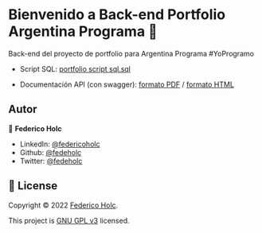 # Bienvenido a Back-end Portfolio Argentina Programa 👋

Back-end del proyecto de portfolio para Argentina Programa #YoProgramo

* Script SQL: [portfolio script sql.sql](https://github.com/fedeholc/Portfolio-Backend/blob/main/doc/portfolio%20script%20sql.sql)

* Documentación API (con swagger): [formato PDF](https://github.com/fedeholc/Portfolio-Backend/blob/main/doc/Documentaci%C3%B3n%20API.pdf) / 
[formato HTML](https://github.com/fedeholc/Portfolio-Backend/blob/main/doc/Documentaci%C3%B3n%20API.html)

## Autor

👤 **Federico Holc**

* LinkedIn: [@federicoholc](https://linkedin.com/in/federicoholc)
* Github: [@fedeholc](https://github.com/fedeholc)
* Twitter: [@fedeholc](https://twitter.com/fedeholc)


## 📝 License

Copyright © 2022 [Federico Holc](https://github.com/fedeholc).

This project is [GNU GPL v3](https://www.gnu.org/licenses/gpl-3.0.html) licensed.
